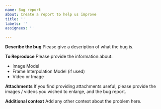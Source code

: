 ```yaml
---
name: Bug report
about: Create a report to help us improve
title: ''
labels: ''
assignees: ''

---
```


**Describe the bug**
Please give a description of what the bug is.

**To Reproduce**
Please provide the information about:
- Image Model
- Frame Interpolation Model (if used)
- Video or Image

**Attachments**
If you find providing attachments useful, please provide the images / videos you wished to enlarge, and the bug report.

**Additional context**
Add any other context about the problem here.
